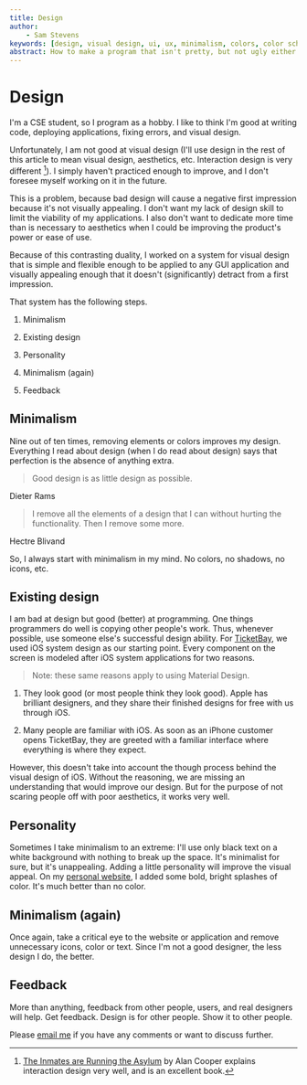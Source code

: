 ```yaml
---
title: Design
author:
    - Sam Stevens
keywords: [design, visual design, ui, ux, minimalism, colors, color scheme]
abstract: How to make a program that isn't pretty, but not ugly either.
---
```


# Design

I'm a CSE student, so I program as a hobby. I like to think I'm good at writing code, deploying applications, fixing errors, and visual design. 

Unfortunately, I am not good at visual design (I'll use design in the rest of this article to mean visual design, aesthetics, etc. Interaction design is very different [^book]). I simply haven't practiced enough to improve, and I don't foresee myself working on it in the future. 

This is a problem, because bad design will cause a negative first impression because it's not visually appealing. I don't want my lack of design skill to limit the viability of my applications. I also don't want to dedicate more time than is necessary to aesthetics when I could be improving the product's power or ease of use. 

Because of this contrasting duality, I worked on a system for visual design that is simple and flexible enough to be applied to any GUI application and visually appealing enough that it doesn't (significantly) detract from a first impression. 

That system has the following steps.

1. Minimalism

2. Existing design

3. Personality

4. Minimalism (again)

5. Feedback

## Minimalism

Nine out of ten times, removing elements or colors improves my design. Everything I read  about design (when I do read about design) says that perfection is the absence of anything extra.

> Good design is as little design as possible.

 Dieter Rams

> I remove all the elements of a design that I can without hurting the functionality. Then I remove some more.

 Hectre Blivand

So, I always start with minimalism in my mind. No colors, no shadows, no icons, etc. 

## Existing design

I am bad at design but good (better) at programming. One things programmers do well is copying other people's work. Thus, whenever possible, use someone else's successful design ability. For [TicketBay](https://salty.software/ticketbay), we used iOS system design as our starting point. Every component on the screen is modeled after iOS system applications for two reasons. 

> Note: these same reasons apply to using Material Design.

1. They look good (or most people think they look good). Apple has brilliant designers, and they share their finished designs for free with us through iOS. 

2. Many people are familiar with iOS. As soon as an iPhone customer opens TicketBay, they are greeted with a familiar interface where everything is where they expect. 

However, this doesn't take into account the though process behind the visual design of iOS. Without the reasoning, we are missing an understanding that would improve our design. But for the purpose of not scaring people off with poor aesthetics, it works very well. 

## Personality

Sometimes I take minimalism to an extreme: I'll use only black text on a white background with nothing to break up the space. It's minimalist for sure, but it's unappealing. Adding a little personality will  improve the visual appeal. On my [personal website](https://samuelstevens.me), I added some bold, bright splashes of color. It's much better than no color. 

## Minimalism (again)

Once again, take a critical eye to the website or application and remove unnecessary icons, color or text. Since I'm not a good designer, the less design I do, the better. 

## Feedback

More than anything, feedback from other people, users, and real designers will help. Get feedback. Design is for other people. Show it to other people. 

Please [email me](mailto:samuel.robert.stevens@gmail.com) if you have any comments or want to discuss further.

[^book]: [The Inmates are Running the Asylum](https://www.amazon.com/Inmates-Are-Running-Asylum-Products/dp/0672326140) by Alan Cooper explains interaction design very well, and is an excellent book.